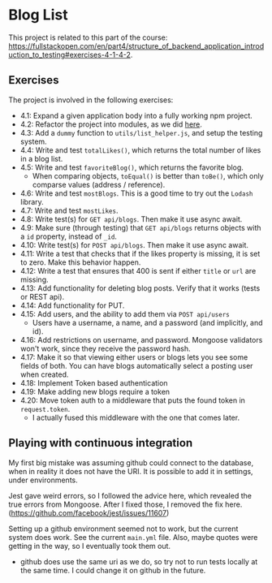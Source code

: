
# Blog List

This project is related to this part of the course: https://fullstackopen.com/en/part4/structure_of_backend_application_introduction_to_testing#exercises-4-1-4-2.

## Exercises

The project is involved in the following exercises:
- 4.1: Expand a given application body into a fully working npm project.
- 4.2: Refactor the project into modules, as we did [here](https://fullstackopen.com/en/part4/structure_of_backend_application_introduction_to_testing#project-structure).
- 4.3: Add a `dummy` function to `utils/list_helper.js`, and setup the testing system.
- 4.4: Write and test `totalLikes()`, which returns the total number of likes in a blog list.
- 4.5: Write and test `favoriteBlog()`, which returns the favorite blog.
  - When comparing objects, `toEqual()` is better than `toBe()`, which only comparse values (address / reference).
- 4.6: Write and test `mostBlogs`. This is a good time to try out the `Lodash` library.
- 4.7: Write and test `mostLikes`.
- 4.8: Write test(s) for `GET api/blogs`. Then make it use async await.
- 4.9: Make sure (through testing) that `GET api/blogs` returns objects with a
       `id` property, instead of `_id`.
- 4.10: Write test(s) for `POST api/blogs`. Then make it use async await.
- 4.11: Write a test that checks that if the likes property is missing, it is set to zero.
        Make this behavior happen. 
- 4.12: Write a test that ensures that 400 is sent if either `title` or `url` are missing.
- 4.13: Add functionality for deleting blog posts. Verify that it works (tests or REST api).
- 4.14: Add functionality for PUT.
- 4.15: Add users, and the ability to add them via `POST api/users`
  - Users have a username, a name, and a password (and implicitly, and id).
- 4.16: Add restrictions on username, and password. Mongoose validators won't work,
        since they receive the password hash.
- 4.17: Make it so that viewing either users or blogs lets you see some fields of
        both. You can have blogs automatically select a posting user when created.
- 4.18: Implement Token based authentication
- 4.19: Make adding new blogs require a token
- 4.20: Move token auth to a middleware that puts the found token in `request.token`. 
    - I actually fused this middleware with the one that comes later.



## Playing with continuous integration

My first big mistake was assuming github could connect to the database, when in
reality it does not have the URI. It is possible to add it in settings, under 
environments.

Jest gave weird errors, so I followed the advice here, which revealed the true
errors from Mongoose. After I fixed those, I removed the fix here.
(https://github.com/facebook/jest/issues/11607)

Setting up a github environment seemed not to work, but the current system
does work. See the current `main.yml` file. Also, maybe quotes were getting in
the way, so I eventually took them out.
- github does use the same uri as we do, so try not to run tests locally at the
  same time. I could change it on github in the future.